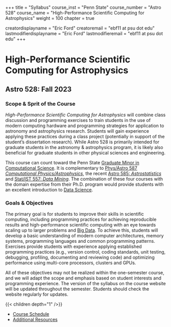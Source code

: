 +++
title = "Syllabus"
course_inst = "Penn State"
course_number = "Astro 528"
course_name = "High-Performance Scientific Computing for Astrophysics"
weight = 100
chapter = true

creatordisplayname = "Eric Ford"
creatoremail = "ebf11 at psu dot edu"
lastmodifierdisplayname = "Eric Ford"
lastmodifieremail = "ebf11 at psu dot edu"
+++

# High-Performance Scientific Computing for Astrophysics
## Astro 528:  Fall 2023
### Scope & Sprit of the Course

_High-Performance Scientific Computing for Astrophysics_ will combine class discussion and programming exercises to train students in the use of modern computing hardware and programming strategies for application to astronomy and astrophysics research.  Students will gain experience applying these practices during a class project (potentially in support of the student’s dissertation research).  While Astro 528 is primarily intended for graduate students in the astronomy & astrophysics program, it is likely also beneficial for graduate students in other physical sciences and engineering.

This course can count toward the Penn State [Graduate Minor in Computational Science](https://bulletins.psu.edu/graduate/programs/minors/computational-science-graduate-minor/#text).  It is complementary to [Phys/Astro 587 _Computational Physics/Astrophysics_](https://bulletins.psu.edu/search/?scontext=courses&search=Astro+527&caturl=%2Fgraduate), the recent [Astro 585: _Astrostatistics_](https://bulletins.psu.edu/search/?scontext=courses&search=Astro+585&caturl=%2Fgraduate) and [Stat/IST 557: _Data Mining_](https://bulletins.psu.edu/search/?scontext=courses&search=Stat+557&caturl=%2Fgraduate).  The combination of these four courses with the domain expertise from their Ph.D. program would provide students with an excellent introduction to [Data Science](https://s3.amazonaws.com/aws.drewconway.com/viz/venn_diagram/data_science.html).

### Goals & Objectives
The primary goal is for students to improve their skills in scientific computing, including programming practices for achieving reproducible results and high-performance scientific computing with an eye towards scaling up to larger problems and [Big Data](http://en.wikipedia.org/wiki/Big_data).  To achieve this, students will develop a basic understanding of modern computer architectures, memory systems, programming languages and common programming patterns.  Exercises provide students with experience applying established programming practices (e.g., version control, coding standards, unit testing, debugging, profiling, documenting and reviewing code) and optimizing performance using multi-core processors, clusters and GPUs.

All of these objectives may not be realized within the one-semester course, and we will adapt the scope and emphasis based on student interests and programming experience.  The version of the syllabus on the course website will be updated throughout the semester.  Students should check the website regularly for updates.

{{< children depth="1"  />}}
- [Course Schedule](/lessons/)
- [Additional Resources](/resources/)
